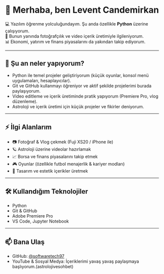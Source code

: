 # 👋 Merhaba, ben Levent Candemirkan

💻 Yazılım öğrenme yolculuğundayım. Şu anda özellikle **Python** üzerine çalışıyorum.  
🎥 Bunun yanında fotoğrafçılık ve video içerik üretimiyle ilgileniyorum.  
📊 Ekonomi, yatırım ve finans piyasalarını da yakından takip ediyorum.  

---

## 🔭 Şu an neler yapıyorum?
- Python ile temel projeler geliştiriyorum (küçük oyunlar, konsol menü uygulamaları, hesaplayıcılar).
- Git ve GitHub kullanmayı öğreniyor ve aktif şekilde projelerimi burada paylaşıyorum.
- Video editleme ve içerik üretiminde pratik yapıyorum (Premiere Pro, vlog düzenleme).
- Astroloji ve içerik üretimi için küçük projeler ve fikirler deniyorum.

---

## ⚡ İlgi Alanlarım
- 📷 Fotoğraf & Vlog çekmek (Fuji XS20 / iPhone ile)
- 🪐 Astroloji üzerine videolar hazırlamak
- 📈 Borsa ve finans piyasalarını takip etmek
- 🎮 Oyunlar (özellikle futbol menajerlik & kariyer modları)
- 🎨 Tasarım ve estetik içerikler üretmek

---

## 🛠️ Kullandığım Teknolojiler
- Python
- Git & GitHub
- Adobe Premiere Pro
- VS Code, Jupyter Notebook

---

## 📫 Bana Ulaş
- GitHub: [@softwaretech97](https://github.com/softwaretech97)  
- YouTube & Sosyal Medya: İçeriklerimi yavaş yavaş paylaşmaya başlıyorum.(astrolojivesohbet)
